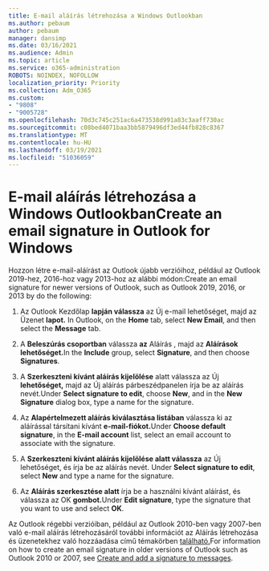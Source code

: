 ```yaml
---
title: E-mail aláírás létrehozása a Windows Outlookban
ms.author: pebaum
author: pebaum
manager: dansimp
ms.date: 03/16/2021
ms.audience: Admin
ms.topic: article
ms.service: o365-administration
ROBOTS: NOINDEX, NOFOLLOW
localization_priority: Priority
ms.collection: Adm_O365
ms.custom:
- "9808"
- "9005728"
ms.openlocfilehash: 70d3c745c251ac6a473538d991a83c3aaff730ac
ms.sourcegitcommit: c08bed4071baa3bb5879496df3ed44fb828c8367
ms.translationtype: MT
ms.contentlocale: hu-HU
ms.lasthandoff: 03/19/2021
ms.locfileid: "51036059"
---
```

# <a name="create-an-email-signature-in-outlook-for-windows"></a><span data-ttu-id="975fe-102">E-mail aláírás létrehozása a Windows Outlookban</span><span class="sxs-lookup"><span data-stu-id="975fe-102">Create an email signature in Outlook for Windows</span></span>

<span data-ttu-id="975fe-103">Hozzon létre e-mail-aláírást az Outlook újabb verzióihoz, például az Outlook 2019-hez, 2016-hoz vagy 2013-hoz az alábbi módon:</span><span class="sxs-lookup"><span data-stu-id="975fe-103">Create an email signature for newer versions of Outlook, such as Outlook 2019, 2016, or 2013 by do the following:</span></span>

1. <span data-ttu-id="975fe-104">Az Outlook Kezdőlap **lapján válassza** az Új e-mail lehetőséget, majd az Üzenet **lapot.** </span><span class="sxs-lookup"><span data-stu-id="975fe-104">In Outlook, on the **Home** tab, select **New Email**, and then select the **Message** tab.</span></span>

1. <span data-ttu-id="975fe-105">A **Beleszúrás csoportban** válassza **az** Aláírás , majd az **Aláírások lehetőséget.**</span><span class="sxs-lookup"><span data-stu-id="975fe-105">In the **Include** group, select **Signature**, and then choose **Signatures**.</span></span>

1. <span data-ttu-id="975fe-106">A **Szerkeszteni kívánt aláírás kijelölése** alatt  válassza az Új **lehetőséget,** majd az Új aláírás párbeszédpanelen írja be az aláírás nevét.</span><span class="sxs-lookup"><span data-stu-id="975fe-106">Under **Select signature to edit**, choose **New**, and in the **New Signature** dialog box, type a name for the signature.</span></span>

1. <span data-ttu-id="975fe-107">Az **Alapértelmezett aláírás kiválasztása listában** válassza ki az aláírással társítani kívánt **e-mail-fiókot.**</span><span class="sxs-lookup"><span data-stu-id="975fe-107">Under **Choose default signature**, in the **E-mail account** list, select an email account to associate with the signature.</span></span>

1. <span data-ttu-id="975fe-108">A **Szerkeszteni kívánt aláírás kijelölése alatt válassza** az Új lehetőséget, és írja be az aláírás nevét. </span><span class="sxs-lookup"><span data-stu-id="975fe-108">Under **Select signature to edit**, select **New** and type a name for the signature.</span></span>

1. <span data-ttu-id="975fe-109">Az **Aláírás szerkesztése alatt** írja be a használni kívánt aláírást, és válassza az OK **gombot.**</span><span class="sxs-lookup"><span data-stu-id="975fe-109">Under **Edit signature**, type the signature that you want to use and select **OK**.</span></span>

<span data-ttu-id="975fe-110">Az Outlook régebbi verzióiban, például az Outlook 2010-ben vagy 2007-ben való e-mail aláírás létrehozásáról további információt az Aláírás létrehozása és üzenetekhez való hozzáadása című témakörben [található.](https://support.microsoft.com/office/8ee5d4f4-68fd-464a-a1c1-0e1c80bb27f2#ID0EAADAAA=Office_2007_-_2010)</span><span class="sxs-lookup"><span data-stu-id="975fe-110">For information on how to create an email signature in older versions of Outlook such as Outlook 2010 or 2007, see [Create and add a signature to messages](https://support.microsoft.com/office/8ee5d4f4-68fd-464a-a1c1-0e1c80bb27f2#ID0EAADAAA=Office_2007_-_2010).</span></span>

